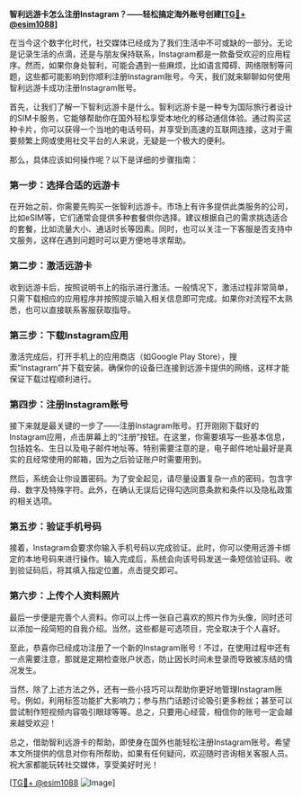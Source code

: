 **智利远游卡怎么注册Instagram？——轻松搞定海外账号创建[[TG💪+ @esim1088](https://t.me/s/esim1088)]**

在当今这个数字化时代，社交媒体已经成为了我们生活中不可或缺的一部分。无论是记录生活的点滴，还是与朋友保持联系，Instagram都是一款备受欢迎的应用程序。然而，如果你身处智利，可能会遇到一些麻烦，比如语言障碍、网络限制等问题，这些都可能影响到你顺利注册Instagram账号。今天，我们就来聊聊如何使用智利远游卡成功注册Instagram账号。

首先，让我们了解一下智利远游卡是什么。智利远游卡是一种专为国际旅行者设计的SIM卡服务，它能够帮助你在国外轻松享受本地化的移动通信体验。通过购买这种卡片，你可以获得一个当地的电话号码，并享受到高速的互联网连接，这对于需要频繁上网或使用社交平台的人来说，无疑是一个极大的便利。

那么，具体应该如何操作呢？以下是详细的步骤指南：

### 第一步：选择合适的远游卡

在开始之前，你需要先购买一张智利远游卡。市场上有许多提供此类服务的公司，比如eSIM等，它们通常会提供多种套餐供你选择。建议根据自己的需求挑选适合的套餐，比如流量大小、通话时长等因素。同时，也可以关注一下客服是否支持中文服务，这样在遇到问题时可以更方便地寻求帮助。

### 第二步：激活远游卡

收到远游卡后，按照说明书上的指示进行激活。一般情况下，激活过程非常简单，只需下载相应的应用程序并按照提示输入相关信息即可完成。如果你对流程不太熟悉，也可以直接联系客服获取指导。

### 第三步：下载Instagram应用

激活完成后，打开手机上的应用商店（如Google Play Store），搜索“Instagram”并下载安装。确保你的设备已连接到远游卡提供的网络，这样才能保证下载过程顺利进行。

### 第四步：注册Instagram账号

接下来就是最关键的一步了——注册Instagram账号。打开刚刚下载好的Instagram应用，点击屏幕上的“注册”按钮。在这里，你需要填写一些基本信息，包括姓名、生日以及电子邮件地址等。特别需要注意的是，电子邮件地址最好是真实的且经常使用的邮箱，因为之后验证账户时需要用到。

然后，系统会让你设置密码。为了安全起见，请尽量设置复杂一点的密码，包含字母、数字及特殊字符。此外，在确认无误后记得勾选同意条款和条件以及隐私政策的相关选项。

### 第五步：验证手机号码

接着，Instagram会要求你输入手机号码以完成验证。此时，你可以使用远游卡绑定的本地号码来进行操作。输入完成后，系统会向该号码发送一条短信验证码。收到验证码后，将其填入指定位置，点击提交即可。

### 第六步：上传个人资料照片

最后一步便是完善个人资料。你可以上传一张自己喜欢的照片作为头像，同时还可以添加一段简短的自我介绍。当然，这些都是可选项目，完全取决于个人喜好。

至此，恭喜你已经成功注册了一个新的Instagram账号！不过，在使用过程中还有一点需要注意，那就是定期检查账户状态，防止因长时间未登录而导致被冻结的情况发生。

当然，除了上述方法之外，还有一些小技巧可以帮助你更好地管理Instagram账号。例如，利用标签功能扩大影响力；参与热门话题讨论吸引更多粉丝；甚至可以尝试制作短视频内容吸引眼球等等。总之，只要用心经营，相信你的账号一定会越来越受欢迎！

总之，借助智利远游卡的帮助，即使身在国外也能轻松注册Instagram账号。希望本文所提供的信息对你有所帮助，如果有任何疑问，欢迎随时咨询相关客服人员。祝大家都能玩转社交媒体，享受美好时光！

[[TG💪+ @esim1088](https://t.me/s/esim1088) ![Image](https://i.postimg.cc/4NQfJmqS/Snipaste-2025-05-13-00-14-12.png)]
